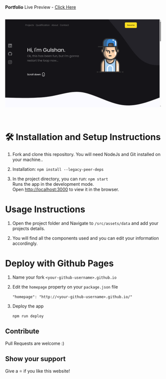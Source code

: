 **Portfolio**
Live Preview - [Click Here](https://gulshankapse.github.io/Portfolio/)

<br/>
<div align="center">
  <img alt="Demo" src="public/mockup.png" />
</div>
<br/>
<br/>

# 🛠 Installation and Setup Instructions

1. Fork and clone this repository. You will need NodeJs and Git installed on your machine..

2. Installation: `npm install --legacy-peer-deps`

3. In the project directory, you can run: `npm start`\
   Runs the app in the development mode.\
   Open [http://localhost:3000](http://localhost:3000) to view it in the browser.

# Usage Instructions

1. Open the project folder and Navigate to `/src/assets/data` and add your projects details.

2. You will find all the components used and you can edit your information accordingly.

# Deploy with Github Pages

1. Name your fork `<your-github-username>.github.io`
2. Edit the `homepage` property on your `package.json` file

    `"homepage": "http://<your-github-username>.github.io/"`

3. Deploy the app

    `npm run deploy`

## Contribute

Pull Requests are welcome :)

## Show your support

Give a ⭐ if you like this website!
